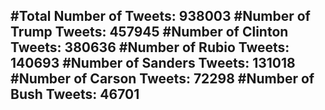 #Total Number of Tweets: 938003 
#Number of Trump Tweets: 457945
#Number of Clinton Tweets: 380636
#Number of Rubio Tweets: 140693
#Number of Sanders Tweets: 131018
#Number of Carson Tweets: 72298
#Number of Bush Tweets: 46701
---
